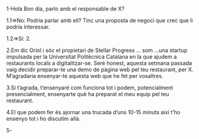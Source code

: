 1-Hola Bon dia, parlo amb el responsable de X?

1.1=>No: Podria parlar amb ell? Tinc una proposta de negoci que crec que li podria interessar.

1.2=>Sí: 2.

2.Em dic Oriol i sóc el propietari de Stellar Progress ... som ...una startup impulsada per la Universitat Politècnica Catalana en la que ajudem a restaurants locals a digitalitzar-se. Seré honest, aquesta setmana passada vaig decidir preparar-te una demo de pàgina web pel teu restaurant, per X. M’agradaria ensenyar-te aquesta web que he fet per vosaltres.

3.Si t’agrada, t’ensenyaré com funciona tot i podem, potencialment presencialment, ensenyarte què ha preparat el meu equip pel teu restaurant.

4.El que podem fer és ajornar una trucada d’uns 10-15 minuts així t’ho ensenyo tot i ho discutim allà.

5-
